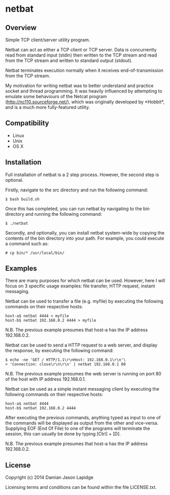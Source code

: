 netbat
======

Overview
--------

Simple TCP client/server utility program.

Netbat can act as either a TCP client or TCP server. Data is concurrently read 
from standard input (stdin) then written to the TCP stream and read from the 
TCP stream and written to standard output (stdout).

Netbat terminates execution normally when it receives end-of-transmission from 
the TCP stream.

My motivation for writing netbat was to better understand and practice socket 
and thread programming. It was heavily influenced by attempting to emulate some 
behaviours of the Netcat program (http://nc110.sourceforge.net/), which was 
originally developed by \*Hobbit\*, and is a much more fully-featured utility.

Compatibility
-------------

* Linux
* Unix
* OS X

Installation
------------

Full installation of netbat is a 2 step process. However, the second step is 
optional.

Firstly, navigate to the src directory and run the following command:

    $ bash build.sh

Once this has completed, you can run netbat by navigating to the bin directory 
and running the following command:

    $ ./netbat

Secondly, and optionally, you can install netbat system-wide by copying the 
contents of the bin directory into your path. For example, you could execute a 
command such as:

    # cp bin/* /usr/local/bin/

Examples
--------

There are many purposes for which netbat can be used. However, here I will 
focus on 3 specific usage examples: file transfer, HTTP request, instant 
messaging.

Netbat can be used to transfer a file (e.g. myfile) by executing the following 
commands on their respective hosts:

    host-a$ netbat 4444 < myfile
    host-b$ netbat 192.168.0.2 4444 > myfile

N.B. The previous example presumes that host-a has the IP address 192.168.0.2.

Netbat can be used to send a HTTP request to a web server, and display the 
response, by executing the following command:

    $ echo -ne 'GET / HTTP/1.1\r\nHost: 192.168.0.1\r\n'\
    > 'Connection: close\r\n\r\n' | netbat 192.168.0.1 80

N.B. The previous example presumes the web server is running on port 80 of the 
host with IP address 192.168.0.1.

Netbat can be used as a simple instant messaging client by executing the 
following commands on their respective hosts:

    host-a$ netbat 4444
    host-b$ netbat 192.168.0.2 4444

After executing the previous commands, anything typed as input to one of the 
commands will be displayed as output from the other and vice-versa. Supplying 
EOF (End Of File) to one of the programs will terminate the session, this can 
usually be done by typing [Ctrl] + [D].

N.B. The previous example presumes that host-a has the IP address 192.168.0.2.

License
-------

Copyright (c) 2014 Damian Jason Lapidge

Licensing terms and conditions can be found within the file LICENSE.txt.


